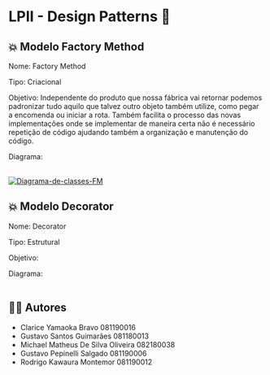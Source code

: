 # LPII - Design Patterns 📝

## 💥 Modelo Factory Method

Nome: Factory Method

Tipo: Criacional

Objetivo: Independente do produto que nossa fábrica vai retornar podemos padronizar tudo aquilo que talvez outro objeto também utilize, como pegar a encomenda ou iniciar a rota. Também facilita o processo das novas implementações onde se implementar de maneira certa não é necessário repetição de código ajudando também a organização e manutenção do código. 

Diagrama:
<br>
<br>

<a href="https://ibb.co/xff9h22"><img src="https://i.ibb.co/X330XWW/Diagrama-de-classes-FM.png" alt="Diagrama-de-classes-FM" border="0"></a>


## 💥 Modelo Decorator

Nome: Decorator

Tipo: Estrutural

Objetivo: 

Diagrama:
<br>
<br>


## 👨‍💻  Autores
- Clarice Yamaoka Bravo 081190016
- Gustavo Santos Guimarães 081180013
- Michael Matheus De Silva Oliveira 082180038
- Gustavo Pepinelli Salgado 081190006
- Rodrigo Kawaura Montemor 081190012
